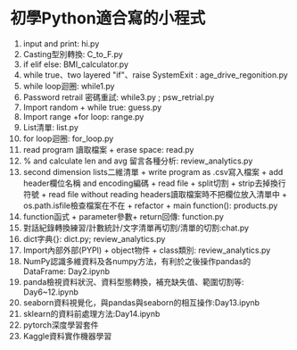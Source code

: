 # 初學Python適合寫的小程式
1. input and print: hi.py
2. Casting型別轉換: C_to_F.py
3. if elif else: BMI_calculator.py
4. while true、two layered "if"、raise SystemExit : age_drive_regonition.py
5. while loop迴圈: while1.py
6. Password retrail 密碼重試: while3.py ; psw_retrial.py
7. Import random + while true: guess.py
8. Import range +for loop: range.py
9. List清單: list.py
10. for loop迴圈: for_loop.py
11. read program 讀取檔案 + erase space: read.py
12. % and calculate len and avg 留言各種分析: review_analytics.py
13. second dimension lists二維清單 + write program as .csv寫入檔案 + 
add header欄位名稱 and encoding編碼 + read file + split切割 + strip去掉換行符號 + read file without reading headers讀取檔案時不把欄位放入清單中 + os.path.isfile檢查檔案在不在 + refactor + main function(): products.py
14. function函式 + parameter參數+ return回傳: function.py
15. 對話紀錄轉換練習/計數統計/文字清單再切割/清單的切割:chat.py
16. dict字典{}: dict.py; review_analytics.py
17. Import內部外部(PYPI) + object物件 + class類別: review_analytics.py
18. NumPy認識多維資料及各numpy方法，有利於之後操作pandas的DataFrame: Day2.ipynb
19. panda檢視資料狀況、資料型態轉換，補充缺失值、範圍切割等: Day6~12.ipynb
20. seaborn資料視覺化，與pandas與seaborn的相互操作:Day13.ipynb
21. sklearn的資料前處理方法:Day14.ipynb
22. pytorch深度學習套件
23. Kaggle資料實作機器學習
